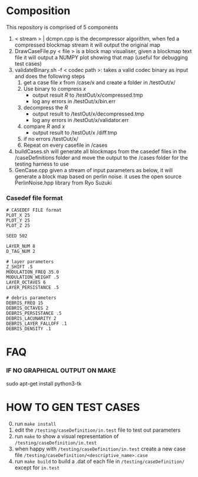 
# Composition
This repository is comprised of 5 components
1. < stream > | dcmpn.cpp is the decompressor algorithm, when fed a compressed blockmap stream it will output the original map
2. DrawCaseFile.py < file > is a block map visualiser, given a blockmap text file it will output a NUMPY plot showing that map (useful for debugging test cases)
3. validateBinary.sh -f < codec path >: takes a valid codec binary as input and does the following steps
    1. get a case file *x* from /case/x and create a folder in /testOut/x/
    1. Use binary to compress *x*
        - output result *R* to /testOut/x/compressed.tmp
        - log any errors in /testOut/x/bin.err
    2. decompress the *R*
        - output result to /testOut/x/decompressed.tmp
        - log any errors in /testOut/x/validator.err
    3. compare *R* and *x*
        - output result to /testOut/x /diff.tmp
    4. if no errors /testOut/x/
    5. Repeat on every casefile in /cases
4. buildCases.sh will generate all blockmaps from the casedef files in the /caseDefinitions folder and move the output to the /cases folder for the testing harness to use
5. GenCase.cpp given a stream of input parameters as below, it will generate a block map based on perlin noise. it uses the open source PerlinNoise.hpp library from Ryo Suzuki

### Casedef file format

``` 
# CASEDEF FILE format
PLOT_X 25
PLOT_Y 25
PLOT_Z 25

SEED 502

LAYER_NUM 8
D_TAG_NUM 2

# layer parameters
Z_SHIFT .5
MODULATION_FREQ 35.0
MODULATION_WEIGHT .5
LAYER_OCTAVES 6
LAYER_PERSISTANCE .5

# debris parameters
DEBRIS_FREQ 15
DEBRIS_OCTAVES 2
DEBRIS_PERSISTANCE .5
DEBRIS_LACUNARITY 2
DEBRIS_LAYER_FALLOFF .1
DEBRIS_DENSITY .1
```


# FAQ
### IF NO GRAPHICAL OUTPUT ON MAKE
sudo apt-get install python3-tk


# HOW TO GEN TEST CASES
0. run `make install`
1. edit the `/testing/caseDefinition/in.test` file to test out parameters
2. run `make` to show a visual representation of `/testing/caseDefinition/in.test`
3. when happy with `/testing/caseDefinition/in.test` create a new case file `/testing/caseDefinition/<descriptive_name>.case`
4. run `make build` to build a .dat of each file in `/testing/caseDefinition/` except for `in.test`
